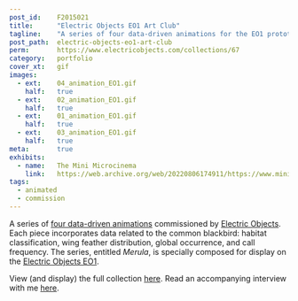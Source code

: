 ```yaml
---
post_id:    F2015021
title:      "Electric Objects EO1 Art Club"
tagline:    "A series of four data-driven animations for the EO1 prototype."
post_path:  electric-objects-eo1-art-club
perm:       https://www.electricobjects.com/collections/67
category:   portfolio
cover_xt:   gif
images:
  - ext:    04_animation_EO1.gif
    half:   true
  - ext:    02_animation_EO1.gif
    half:   true
  - ext:    01_animation_EO1.gif
    half:   true
  - ext:    03_animation_EO1.gif
    half:   true
meta:       true
exhibits:
  - name:   The Mini Microcinema
    link:   https://web.archive.org/web/20220806174911/https://www.mini-cinema.org/screenings/object
tags:
  - animated
  - commission
---
```

A series of [four data-driven animations](https://www.electricobjects.com/collections/67) commissioned by [Electric Objects](https://www.electricobjects.com/). Each piece incorporates data related to the common blackbird: habitat classification, wing feather distribution, global occurrence, and call frequency. The series, entitled _Merula_, is specially composed for display on the [Electric Objects EO1](http://shop.electricobjects.com/).

View (and display) the full collection [here](https://www.electricobjects.com/collections/67). Read an accompanying interview with me [here](http://zine.electricobjects.com/interviews/emily-fuhrman).